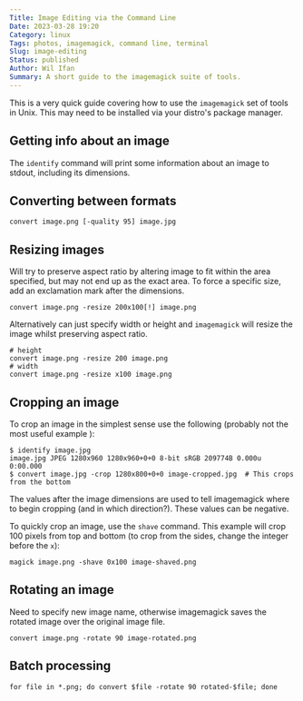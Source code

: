 ```yaml
---
Title: Image Editing via the Command Line
Date: 2023-03-28 19:20
Category: linux
Tags: photos, imagemagick, command line, terminal
Slug: image-editing
Status: published
Author: Wil Ifan
Summary: A short guide to the imagemagick suite of tools.
---
```


This is a very quick guide covering how to use the `imagemagick` set of tools in Unix. This may need to be installed via your distro's package manager.

## Getting info about an image

The `identify` command will print some information about an image to stdout, including its dimensions.

## Converting between formats

```shell
convert image.png [-quality 95] image.jpg
```

## Resizing images

Will try to preserve aspect ratio by altering image to fit within the area specified, but may not end up as the exact area. To force a specific size, add an exclamation mark after the dimensions.

```shell
convert image.png -resize 200x100[!] image.png
```

Alternatively can just specify width or height and `imagemagick` will resize the image whilst preserving aspect ratio.

```shell
# height
convert image.png -resize 200 image.png
# width
convert image.png -resize x100 image.png
```

## Cropping an image

To crop an image in the simplest sense use the following (probably not the most useful example ):

```shell
$ identify image.jpg
image.jpg JPEG 1280x960 1280x960+0+0 8-bit sRGB 209774B 0.000u 0:00.000 
$ convert image.jpg -crop 1280x800+0+0 image-cropped.jpg  # This crops from the bottom
```

The values after the image dimensions are used to tell imagemagick where to begin cropping (and in which direction?). These values can be negative.

To quickly crop an image, use the `shave` command. This example will crop 100 pixels from top and bottom (to crop from the sides, change the integer before the `x`):

```shell
magick image.png -shave 0x100 image-shaved.png
```

## Rotating an image

Need to specify new image name, otherwise imagemagick saves the rotated image over the original image file.

```shell
convert image.png -rotate 90 image-rotated.png
```

## Batch processing

```shell
for file in *.png; do convert $file -rotate 90 rotated-$file; done
```
